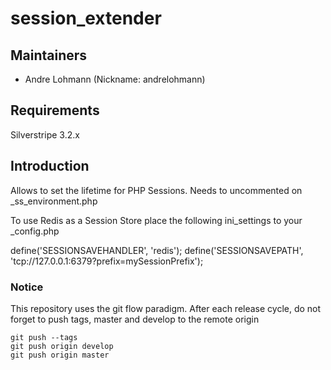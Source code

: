 # session_extender

## Maintainers

 * Andre Lohmann (Nickname: andrelohmann)
  <lohmann dot andre at googlemail dot com>

## Requirements

Silverstripe 3.2.x

## Introduction

Allows to set the lifetime for PHP Sessions.
Needs to uncommented on _ss_environment.php

To use Redis as a Session Store place the following ini_settings to your _config.php

define('SESSIONSAVEHANDLER', 'redis');
define('SESSIONSAVEPATH', 'tcp://127.0.0.1:6379?prefix=mySessionPrefix');

### Notice
This repository uses the git flow paradigm.
After each release cycle, do not forget to push tags, master and develop to the remote origin
```
git push --tags
git push origin develop
git push origin master
```